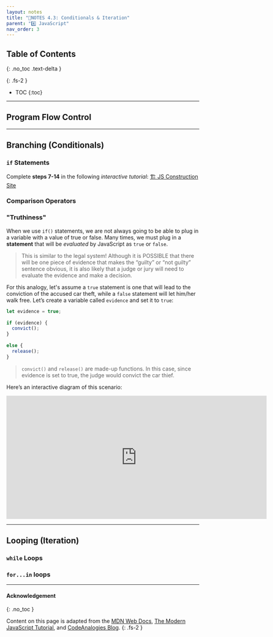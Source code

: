 ```yaml
---
layout: notes
title: "📓NOTES 4.3: Conditionals & Iteration" 
parent: "4️⃣ JavaScript"
nav_order: 3
---
```


## Table of Contents
{: .no_toc .text-delta }

{: .fs-2 }
- TOC
{:toc}

---

## Program Flow Control

---

## Branching (Conditionals)

### `if` Statements

<div class="task" markdown="block">

Complete **steps 7-14** in the following _interactive tutorial_: 
[🏗️ JS Construction Site](https://www.codeanalogies.com/jsconstruction/)

</div>

### Comparison Operators

### "Truthiness"

When we use `if()` statements, we are not always going to be able to plug in a variable with a value of true or false. Many times, we must plug in a **statement** that will be _evaluated_ by JavaScript as `true` or `false`.

> This is similar to the legal system! Although it is POSSIBLE that there will be one piece of evidence that makes the “guilty” or “not guilty” sentence obvious, it is also likely that a judge or jury will need to evaluate the evidence and make a decision.

For this analogy, let's assume a `true` statement is one that will lead to the conviction of the accused car theft, while a `false` statement will let him/her walk free. Let’s create a variable called `evidence` and set it to `true`: 

```js
let evidence = true;
 
if (evidence) {
  convict();
}
 
else {
  release();
}
```
> `convict()` and `release()` are made-up functions. In this case, since evidence is set to true, the judge would convict the car thief. 

Here’s an interactive diagram of this scenario:

<iframe src="https://blog.codeanalogies.com/wp-admin/admin-ajax.php?action=h5p_embed&id=19" width="680" height="322" frameborder="0" allowfullscreen="allowfullscreen" title="True Value in If Statement"></iframe><script src="https://blog.codeanalogies.com/wp-content/plugins/h5p/h5p-php-library/js/h5p-resizer.js" charset="UTF-8"></script>

---

## Looping (Iteration)

### `while` Loops 

### `for...in` loops


---

#### Acknowledgement
{: .no_toc }

Content on this page is adapted from the [MDN Web Docs](https://developer.mozilla.org/en-US/docs/Web/JavaScript/Guide), [The Modern JavaScript Tutorial](https://javascript.info/), and [CodeAnalogies Blog](https://www.codeanalogies.com/).
{: .fs-2 }

